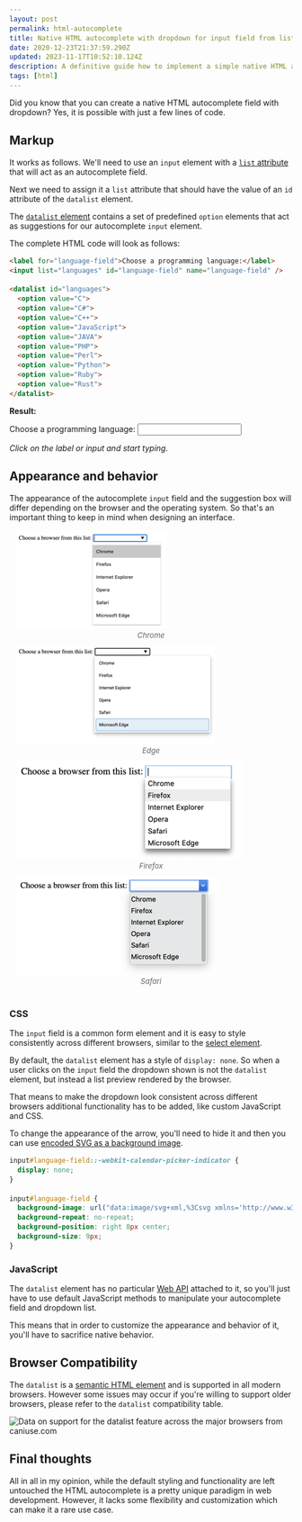 ```yaml
---
layout: post
permalink: html-autocomplete
title: Native HTML autocomplete with dropdown for input field from list
date: 2020-12-23T21:37:59.290Z
updated: 2023-11-17T10:52:10.124Z
description: A definitive guide how to implement a simple native HTML autocomplete field with dropdown from list using just HTML code
tags: [html]
---
```


Did you know that you can create a native HTML autocomplete field with dropdown? Yes, it is possible with just a few lines of code.

## Markup

It works as follows. We'll need to use an `input` element with a [`list` attribute](https://developer.mozilla.org/en-US/docs/Web/HTML/Element/input#attr-list) that will act as an autocomplete field.

Next we need to assign it a `list` attribute that should have the value of an `id` attribute of the `datalist` element.

The [`datalist` element](https://developer.mozilla.org/en-US/docs/Web/HTML/Element/datalist) contains a set of predefined `option` elements that act as suggestions for our autocomplete `input` element.

The complete HTML code will look as follows:

```html
<label for="language-field">Choose a programming language:</label>
<input list="languages" id="language-field" name="language-field" />

<datalist id="languages">
  <option value="C">
  <option value="C#">
  <option value="C++">
  <option value="JavaScript">
  <option value="JAVA">
  <option value="PHP">
  <option value="Perl">
  <option value="Python">
  <option value="Ruby">
  <option value="Rust">
</datalist>
```

**Result:**

<p><label for="language-field">Choose a programming language:</label> <input list="languages" id="language-field" name="language-field" /><datalist id="languages"><option value="C"></option><option value="C#"></option><option value="C++"></option><option value="JavaScript"></option><option value="JAVA"></option><option value="PHP"></option><option value="Perl"></option><option value="Python"></option><option value="Ruby"></option><option value="Rust"></option></datalist></p>

*Click on the label or input and start typing.*

## Appearance and behavior

The appearance of the autocomplete `input` field and the suggestion box will differ depending on the browser and the operating system. So that's an important thing to keep in mind when designing an interface.

<style>
  .image-grid {display: flex;justify-content: space-evenly;flex-wrap: wrap;margin: 0 0 30px}
  .image-grid figcaption {font-size: 13px; color: #666; font-style:italic; text-align:center}
  .image-grid figure{margin: 0 10px 10px;flex: 1 0 47%}
</style>

<div class="image-grid">
  <figure>
    <img class="shadow" src="/images/html-elements/datalist-chrome.png" alt="Datalist on Chrome" loading="lazy">
    <figcaption>Chrome</figcaption>
  </figure>
  <figure>
    <img class="shadow" src="/images/html-elements/datalist-edge.png" alt="Datalist on Edge" loading="lazy">
    <figcaption>Edge</figcaption>
  </figure>
  <figure>
    <img class="shadow" src="/images/html-elements/datalist-firefox.png" alt="Datalist on Firefox" loading="lazy">
    <figcaption>Firefox</figcaption>
  </figure>
  <figure>
    <img class="shadow" src="/images/html-elements/datalist-safari.png" alt="Datalist on Safari" loading="lazy">
    <figcaption>Safari</figcaption>
  </figure>
</div>

### CSS

The `input` field is a common form element and it is easy to style consistently across different browsers, similar to the [select element](/how-to-custom-style-select-tag-with-css-only). 

By default, the `datalist` element has a style of `display: none`. So when a user clicks on the `input` field the dropdown shown is not the `datalist` element, but instead a list preview rendered by the browser.

That means to make the dropdown look consistent across different browsers additional functionality has to be added, like custom JavaScript and CSS.

To change the appearance of the arrow, you'll need to hide it and then you can use [encoded SVG as a background image](/using-svg-background-image-with-css-code-only).

```css
input#language-field::-webkit-calendar-picker-indicator {
  display: none;
}

input#language-field {  
  background-image: url("data:image/svg+xml,%3Csvg xmlns='http://www.w3.org/2000/svg' width='292.4' height='292.4'%3E%3Cpath fill='%23333' d='M287 69.4a17.6 17.6 0 0 0-13-5.4H18.4c-5 0-9.3 1.8-12.9 5.4A17.6 17.6 0 0 0 0 82.2c0 5 1.8 9.3 5.4 12.9l128 127.9c3.6 3.6 7.8 5.4 12.8 5.4s9.2-1.8 12.8-5.4L287 95c3.5-3.5 5.4-7.8 5.4-12.8 0-5-1.9-9.2-5.5-12.8z'/%3E%3C/svg%3E");
  background-repeat: no-repeat;
  background-position: right 8px center;
  background-size: 9px;
}
```

### JavaScript

The `datalist` element has no particular [Web API](https://developer.mozilla.org/en-US/docs/Web/API/HTMLDataListElement) attached to it, so you'll just have to use default JavaScript methods to manipulate your autocomplete field and dropdown list.

This means that in order to customize the appearance and behavior of it, you'll have to sacrifice native behavior.

## Browser Compatibility

The `datalist` is a [semantic HTML element](/why-it-is-important-to-write-semantic-html) and is supported in all modern browsers. However some issues may occur if you're willing to support older browsers, please refer to the `datalist` compatibility table.

<p class="ciu_embed" data-feature="datalist" data-periods="future_1,current,past_1,past_2" data-accessible-colours="false">
<picture>
<source type="image/webp" srcset="https://caniuse.bitsofco.de/image/datalist.webp">
<source type="image/png" srcset="https://caniuse.bitsofco.de/image/datalist.png">
<img src="https://caniuse.bitsofco.de/image/datalist.jpg" alt="Data on support for the datalist feature across the major browsers from caniuse.com">
</picture>
</p>

## Final thoughts

All in all in my opinion, while the default styling and functionality are left untouched the HTML autocomplete is a pretty unique paradigm in web development. However, it lacks some flexibility and customization which can make it a rare use case.

<script src="https://cdn.jsdelivr.net/gh/ireade/caniuse-embed/public/caniuse-embed.min.js"></script>